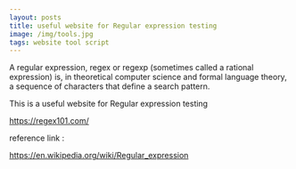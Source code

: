 ```yaml
---
layout: posts
title: useful website for Regular expression testing
image: /img/tools.jpg
tags: website tool script
---
```


A regular expression, regex or regexp (sometimes called a rational expression) is, in theoretical computer science and formal language theory, a sequence of characters that define a search pattern.

This is a useful website for Regular expression testing

https://regex101.com/


reference link :

https://en.wikipedia.org/wiki/Regular_expression

